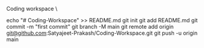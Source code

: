 Coding workspace
\

echo "# Coding-Workspace" >> README.md
git init
git add README.md
git commit -m "first commit"
git branch -M main
git remote add origin git@github.com:Satyajeet-Prakash/Coding-Workspace.git
git push -u origin main
